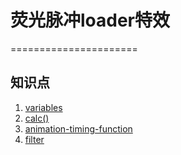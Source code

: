 # 荧光脉冲loader特效
======================
## 知识点
1. [variables](https://developer.mozilla.org/en-US/docs/Web/CSS/CSS_Variables)
2. [calc()](https://developer.mozilla.org/en-US/docs/Web/CSS/calc)
3. [animation-timing-function](https://developer.mozilla.org/en-US/docs/Web/CSS/animation-timing-function) 
4. [filter](https://developer.mozilla.org/en-US/docs/Web/CSS/filter#Functions)